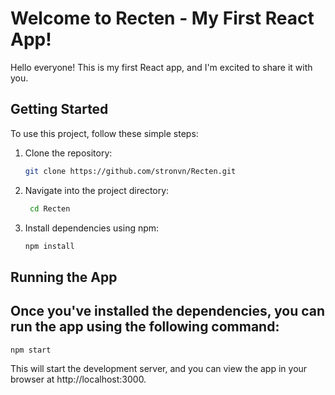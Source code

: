# Welcome to Recten - My First React App!

Hello everyone! This is my first React app, and I'm excited to share it with you.

## Getting Started

To use this project, follow these simple steps:

1. Clone the repository:
   ```bash
   git clone https://github.com/stronvn/Recten.git

2. Navigate into the project directory:
   ```bash
    cd Recten


3.  Install dependencies using npm:
    ```bash
    npm install


## Running the App
## Once you've installed the dependencies, you can run the app using the following command:
    npm start


This will start the development server, and you can view the app in your browser at http://localhost:3000.